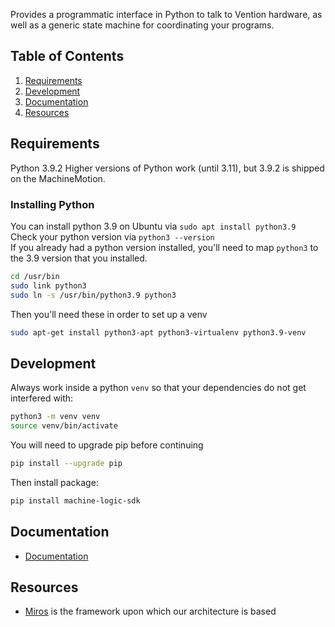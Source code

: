 Provides a programmatic interface in Python to talk to Vention hardware, as well as a generic state machine for coordinating your programs.

## Table of Contents

1. [Requirements](#Requirements)
1. [Development](#Development)
1. [Documentation](#Documentation)
1. [Resources](#Resources)

## Requirements
Python 3.9.2
Higher versions of Python work (until 3.11), but 3.9.2 is shipped on the MachineMotion.

### Installing Python

You can install python 3.9 on Ubuntu via `sudo apt install python3.9`  
Check your python version via `python3 --version`  
If you already had a python version installed, you'll need to map `python3` to the 3.9 version that you installed.

```sh
cd /usr/bin
sudo link python3
sudo ln -s /usr/bin/python3.9 python3
```

Then you'll need these in order to set up a venv

```sh
sudo apt-get install python3-apt python3-virtualenv python3.9-venv
```

## Development

Always work inside a python `venv` so that your dependencies do not get interfered with:

```sh
python3 -m venv venv
source venv/bin/activate
```

You will need to upgrade pip before continuing

```sh
pip install --upgrade pip
```

Then install package:

```sh
pip install machine-logic-sdk
```

## Documentation
- [Documentation](https://vention.io/resources/guides/machinelogic-python-programming-514)

## Resources
- [Miros](https://aleph2c.github.io/miros/html/#) is the framework upon which our architecture is based

